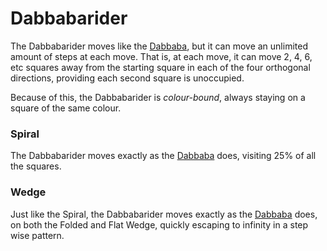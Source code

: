 # Dabbabarider

The Dabbabarider moves like the [Dabbaba](dabbaba.html), but it
can move an unlimited amount of steps at each move. That is, at
each move, it can move 2, 4, 6, etc squares away from the
starting square in each of the four orthogonal directions, 
providing each second square is unoccupied.

Because of this, the Dabbabarider is *colour-bound*, always staying
on a square of the same colour.

### Spiral

The Dabbabarider moves exactly as the [Dabbaba](dabbaba.html) does, 
visiting 25% of all the squares.

### Wedge

Just like the Spiral, the Dabbabarider moves exactly as the
[Dabbaba](dabbaba.html) does, on both the Folded and Flat Wedge,
quickly escaping to infinity in a step wise pattern.
